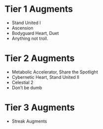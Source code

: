 # Tier 1 Augments
-   Stand United I 
-   Ascension
-   Bodyguard Heart, Duet
-   Anything not troll.

# Tier 2 Augments

-   Metabolic Accelerator, Share the Spotlight
-   Cybernetic Heart, Stand United II
-   Celestial 2
-   Don’t be dumb

# Tier 3 Augments
+ Streak Augments